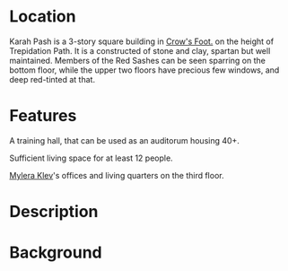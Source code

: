 <!-- TITLE: Karah Pash -->
<!-- SUBTITLE: The Circle of Blood, home of the Red Sashes -->

# Location
Karah Pash is a 3-story square building in [Crow's Foot.](crowsfoot) on the height of Trepidation Path. It is a constructed of stone and clay, spartan but well maintained. Members of the Red Sashes can be seen sparring on the bottom floor, while the upper two floors have precious few windows, and deep red-tinted at that.
# Features
A training hall, that can be used as an auditorum housing 40+.

Sufficient living space for at least 12 people.

[Mylera Klev](myleraklev)'s offices and living quarters on the third floor.
# Description
# Background